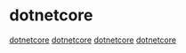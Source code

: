 # dotnetcore

[dotnetcore](https://github.com/dotnet/coreclr)
[dotnetcore](https://github.com/mcintyre321/OneOf)
[dotnetcore](https://github.com/peachpiecompiler/peachpie)
[dotnetcore](https://github.com/iolevel/wpdotnet-sdk)

